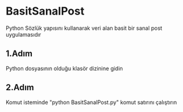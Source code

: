 # BasitSanalPost
Python Sözlük yapısını kullanarak veri alan basit bir sanal post uygulamasıdır

## 1.Adım
Python dosyasının olduğu klasör dizinine gidin

## 2.Adım
Komut isteminde "python BasitSanalPost.py"  komut satırını çalıştırın
